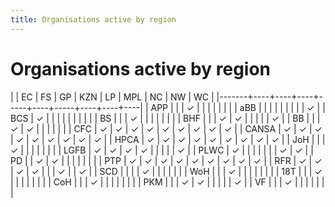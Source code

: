 ```yaml
---
title: Organisations active by region
---
```


# Organisations active by region

|       | EC | FS | GP | KZN | LP | MPL | NC | NW | WC |
|-------+----+----+----+-----+----+-----+----+----+----|
| APP   |    |    | ✓  |     |    |     |    |    |    |
| aBB   |    |    |    |     |    |     |    |    | ✓  |
| BCS   | ✓  |    |    |     |    |     |    |    |    |
| BS    |    |    | ✓  |     |    |     |    |    |    |
| BHF   |    |    | ✓  | ✓   |    |     |    |    | ✓  |
| BB    |    |    | ✓  | ✓   |    |     |    |    |    |
| CFC   | ✓  | ✓  | ✓  | ✓   | ✓  | ✓   | ✓  | ✓  | ✓  |
| CANSA | ✓  | ✓  | ✓  | ✓   | ✓  | ✓   | ✓  | ✓  | ✓  |
| HPCA  | ✓  | ✓  | ✓  | ✓   | ✓  | ✓   | ✓  | ✓  | ✓  |
| JoH   |    |    | ✓  |     |    |     |    |    |    |
| LGFB  | ✓  | ✓  | ✓  | ✓   |    |     |    |    | ✓  |
| PLWC  | ✓  |    |    |     |    |     |    | ✓  | ✓  |
| PD    |    | ✓  | ✓  |     |    |     |    |    |    |
| PTP   | ✓  | ✓  | ✓  | ✓   | ✓  | ✓   | ✓  | ✓  | ✓  |
| RFR   | ✓  | ✓  | ✓  | ✓   |    |     | ✓  |    | ✓  |
| SCD   |    |    |    | ✓   |    |     |    |    |    |
| WoH   |    |    | ✓  |     |    |     |    |    |    |
| 18T   |    |    | ✓  |     |    |     |    |    |    |
| CoH   |    |    | ✓  |     |    |     |    |    |    |
| PKM   |    |    | ✓  | ✓   |    |     |    |    | ✓  |
| VF    |    |    | ✓  |     |    |     |    |    |    |
